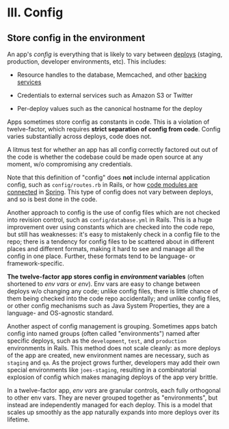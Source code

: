 # III. Config

## Store config in the environment

An app's *config* is everything that is likely to vary between [deploys](https://12factor.net/codebase) (staging, production, developer environments, etc). This includes:

* Resource handles to the database, Memcached, and other [backing services](https://12factor.net/backing-services)

* Credentials to external services such as Amazon S3 or Twitter

* Per-deploy values such as the canonical hostname for the deploy

Apps sometimes store config as constants in code. This is a violation of twelve-factor, which requires **strict separation of config from code**. Config varies substantially across deploys, code does not.

A litmus test for whether an app has all config correctly factored out out of the code is whether the codebase could be made open source at any moment, w/o compromising any credentials.

Note that this definition of "config" does **not** include internal application config, such as `config/routes.rb` in Rails, or how [code modules are connected](http://docs.spring.io/spring/docs/current/spring-framework-reference/html/beans.html) in [Spring](http://spring.io/). This type of config does not vary between deploys, and so is best done in the code.

Another approach to config is the use of config files which are not checked into revision control, such as `config/database.yml` in Rails. This is a huge improvement over using constants which are checked into the code repo, but still has weaknesses: it's easy to mistakenly check in a config file to the repo; there is a tendency for config files to be scattered about in different places and different formats, making it hard to see and manage all the config in one place. Further, these formats tend to be language- or framework-specific.

**The twelve-factor app stores config in *environment* variables** (often shortened to *env vars* or *env*). Env vars are easy to change between deploys w/o changing any code; unlike config files, there is little chance of them being checked into the code repo accidentally; and unlike config files, or other config mechanisms such as Java System Properties, they are a language- and OS-agnostic standard.

Another aspect of config management is grouping. Sometimes apps batch config into named groups (often called "environments") named after specific deploys, such as the `development`, `test`, and `production` environments in Rails. This method does not scale cleanly: as more deploys of the app are created, new environment names are necessary, such as `staging` and `qa`. As the project grows further, developers may add their own special environments like `joes-staging`, resulting in a combinatorial explosion of config which makes managing deploys of the app very brittle.

In a twelve-factor app, *env vars* are granular controls, each fully orthogonal to other env vars. They are never grouped together as "environments", but instead are independently managed for each deploy. This is a model that scales up smoothly as the app naturally expands into more deploys over its lifetime.
